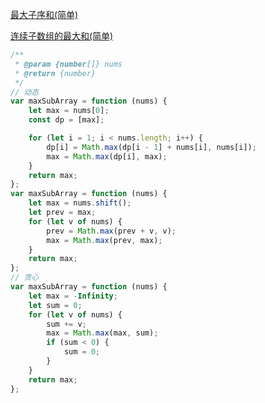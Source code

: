 [最大子序和(简单)](https://leetcode-cn.com/problems/maximum-subarray/)

[连续子数组的最大和(简单)](https://leetcode-cn.com/problems/lian-xu-zi-shu-zu-de-zui-da-he-lcof/)

```js
/**
 * @param {number[]} nums
 * @return {number}
 */
// 动态
var maxSubArray = function (nums) {
	let max = nums[0];
	const dp = [max];

	for (let i = 1; i < nums.length; i++) {
		dp[i] = Math.max(dp[i - 1] + nums[i], nums[i]);
		max = Math.max(dp[i], max);
	}
	return max;
};
var maxSubArray = function (nums) {
	let max = nums.shift();
	let prev = max;
	for (let v of nums) {
		prev = Math.max(prev + v, v);
		max = Math.max(prev, max);
	}
	return max;
};
// 贪心
var maxSubArray = function (nums) {
	let max = -Infinity;
	let sum = 0;
	for (let v of nums) {
		sum += v;
		max = Math.max(max, sum);
		if (sum < 0) {
			sum = 0;
		}
	}
	return max;
};
```